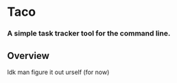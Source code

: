 # Taco
### A simple task tracker tool for the command line.

## Overview
Idk man figure it out urself (for now)

